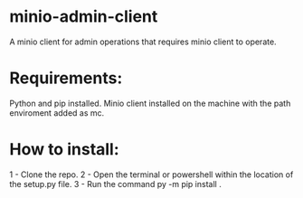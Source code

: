 # minio-admin-client
A minio client for admin operations that requires minio client to operate.

# Requirements:
Python and pip installed.
Minio client installed on the machine with the path enviroment added as mc.

# How to install:
1 - Clone the repo.
2 - Open the terminal or powershell within the location of the setup.py file.
3 - Run the command py -m pip install .